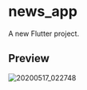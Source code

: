# news_app

A new Flutter project.

## Preview 

![20200517_022748](https://user-images.githubusercontent.com/62471961/82130203-ec3e4e80-97e6-11ea-86fb-e0231044cc7f.gif)
